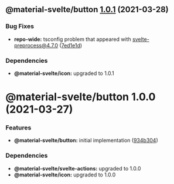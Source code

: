 ## @material-svelte/button [1.0.1](https://github.com/material-svelte/material-svelte/compare/@material-svelte/button@1.0.0...@material-svelte/button@1.0.1) (2021-03-28)


### Bug Fixes

* **repo-wide:** tsconfig problem that appeared with svelte-preprocess@4.7.0 ([7ed1e1d](https://github.com/material-svelte/material-svelte/commit/7ed1e1d57e5caf60f39ebd8a67cf0ae0ad28f529))





### Dependencies

* **@material-svelte/icon:** upgraded to 1.0.1

# @material-svelte/button 1.0.0 (2021-03-27)


### Features

* **@material-svelte/button:** initial implementation ([934b304](https://github.com/material-svelte/material-svelte/commit/934b304b928a19553b1477a441c464f51694f897))





### Dependencies

* **@material-svelte/svelte-actions:** upgraded to 1.0.0
* **@material-svelte/icon:** upgraded to 1.0.0
